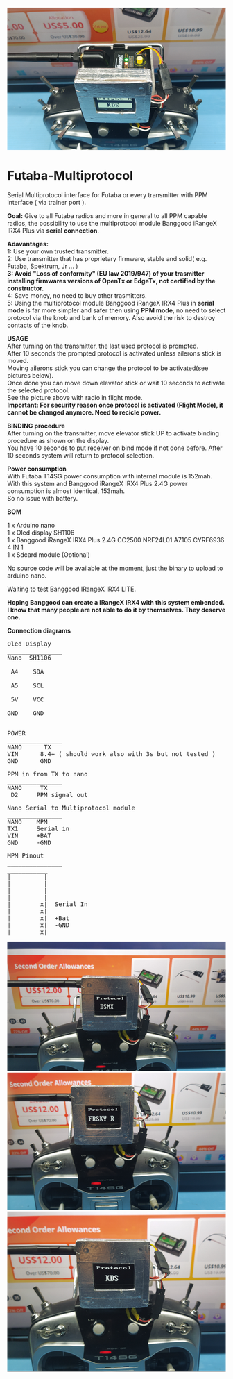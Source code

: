 ![screenshot](MPF4.png)

# Futaba-Multiprotocol
Serial Multiprotocol interface for Futaba or every transmitter with PPM interface ( via trainer port ).

**Goal:** Give to all Futaba radios and more in general to all PPM capable radios, the possibility to use the multiprotocol module Banggood iRangeX IRX4 Plus via **serial connection**.<br />

**Adavantages:** <br />
1: Use your own trusted transmitter.<br />
2: Use transmitter that has proprietary firmware, stable and solid( e.g. Futaba, Spektrum, Jr ... )<br />
**3: Avoid "Loss of conformity" (EU law 2019/947) of your trasmitter installing firmwares versions of OpenTx or EdgeTx, not certified by the constructor.**<br />
4: Save money, no need to buy other trasmitters.<br />
5: Using the multiprotocol module Banggood iRangeX IRX4 Plus in **serial mode** is far more simpler and safer then using **PPM mode**, no need to select protocol via the knob and bank of memory. Also avoid the risk to destroy contacts of the knob.<br />


**USAGE**<br />
After turning on the transmitter, the last used protocol is prompted.<br />
After 10 seconds the prompted protocol is activated unless ailerons stick is moved.<br />
Moving ailerons stick you can change the protocol to be activated(see pictures below).<br />
Once done you can move down elevator stick or wait 10 seconds to activate the selected protocol.<br />
See the picture above with radio in flight mode.<br />
**Important: For security reason once protocol is activated (Flight Mode), it cannot be changed anymore. Need to recicle power.**<br />

**BINDING procedure**<br />
After turning on the transmitter, move elevator stick UP to activate binding procedure as shown on the display.<br />
You have 10 seconds to put receiver on bind mode if not done before. After 10 seconds system will return to protocol selection.<br />

**Power consumption**<br />
With Futaba T14SG power consumption with internal module is 152mah.<br />
With this system and Banggood iRangeX IRX4 Plus 2.4G power consumption is almost identical, 153mah.<br />
So no issue with battery.<br />

**BOM**

1 x Arduino nano<br />
1 x Oled display SH1106<br />
1 x Banggood iRangeX IRX4 Plus 2.4G CC2500 NRF24L01 A7105 CYRF6936 4 IN 1<br />
1 x Sdcard module (Optional)<br />

No source code will be available at the moment, just the binary to upload to arduino nano.<br />

Waiting to test Banggood IRangeX IRX4 LITE.<br />

**Hoping Banggood can create a IRangeX IRX4 with this system embended.**<br />
**I know that many people are not able to do it by themselves. They deserve one.**<br />

**Connection diagrams**<br />
<pre>
Oled Display
_______________
Nano  SH1106<br />
 A4    SDA<br />
 A5    SCL<br />
 5V    VCC<br />
GND    GND<br />
</pre>
<pre>
POWER
_______________ 
NANO      TX
VIN      8.4+ ( should work also with 3s but not tested )
GND      GND
</pre>
<pre>
PPM in from TX to nano
_______________
NANO     TX
 D2     PPM signal out
</pre>
<pre>
Nano Serial to Multiprotocol module
_______________
NANO    MPM
TX1     Serial in
VIN     +BAT
GND     -GND
</pre>
<pre>
MPM Pinout
_______________
___________
|         |
|         |
|         |
|         |
|        x|  Serial In  
|        x|
|        x|  +Bat
|        x|  -GND 
|________x|
</pre>
![screenshot](MPF1.png)
![screenshot](MPF2.png)
![screenshot](MPF3.png)

